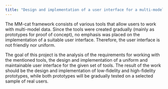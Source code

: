 ```yaml
---
title: "Design and implementation of a user interface for a multi-model data application"
---
```


The MM-cat framework consists of various tools that allow users to work with multi-model data. Since the tools were created gradually (mainly as prototypes for proof of concept), no emphasis was placed on the implementation of a suitable user interface. Therefore, the user interface is not friendly nor uniform.

The goal of this project is the analysis of the requirements for working with the mentioned tools, the design and implementation of a uniform and maintainable user interface for the given set of tools. The result of the work should be the design and implementation of low-fidelity and high-fidelity prototypes, while both prototypes will be gradually tested on a selected sample of real users.
